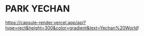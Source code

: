 # PARK YECHAN 
https://capsule-render.vercel.app/api?type=rect&height=300&color=gradient&text=Yechan%20World!
